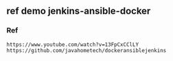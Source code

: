 ## ref demo jenkins-ansible-docker
### Ref
    https://www.youtube.com/watch?v=13FpCxCClLY
    https://github.com/javahometech/dockeransiblejenkins
